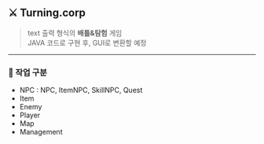 ## ⚔ Turning.corp
  > text 출력 형식의 **배틀&탐험** 게임    
  > JAVA 코드로 구현 후, GUI로 변환할 예정      
- - -
### 🔨 작업 구분
- NPC : NPC, ItemNPC, SkillNPC, Quest 
- Item
- Enemy
- Player
- Map
- Management
